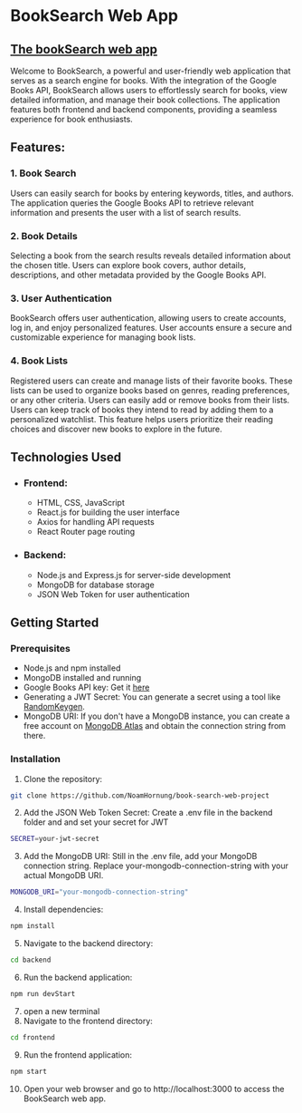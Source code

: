 # BookSearch Web App
## [The bookSearch web app](https://book-search-project-noam.netlify.app/)
Welcome to BookSearch, a powerful and user-friendly web application that serves as a search engine for books. With the integration of the Google Books API, BookSearch allows users to effortlessly search for books, view detailed information, and manage their book collections. The application features both frontend and backend components, providing a seamless experience for book enthusiasts.

## Features:
### 1. Book Search
Users can easily search for books by entering keywords, titles, and authors. The application queries the Google Books API to retrieve relevant information and presents the user with a list of search results.

### 2. Book Details
Selecting a book from the search results reveals detailed information about the chosen title. Users can explore book covers, author details, descriptions, and other metadata provided by the Google Books API.

### 3. User Authentication
BookSearch offers user authentication, allowing users to create accounts, log in, and enjoy personalized features. User accounts ensure a secure and customizable experience for managing book lists.

### 4. Book Lists
Registered users can create and manage lists of their favorite books. These lists can be used to organize books based on genres, reading preferences, or any other criteria. Users can easily add or remove books from their lists.
Users can keep track of books they intend to read by adding them to a personalized watchlist. This feature helps users prioritize their reading choices and discover new books to explore in the future.

## Technologies Used
- ### Frontend:
  - HTML, CSS, JavaScript
  - React.js for building the user interface
  - Axios for handling API requests
  - React Router page routing

- ### Backend:
  - Node.js and Express.js for server-side development
  - MongoDB for database storage
  - JSON Web Token for user authentication
  
## Getting Started
### Prerequisites
- Node.js and npm installed
- MongoDB installed and running
- Google Books API key: Get it [here](https://developers.google.com/books/docs/v1/getting_started?hl=he)
- Generating a JWT Secret: You can generate a secret using a tool like [RandomKeygen](https://randomkeygen.com/).
- MongoDB URI: If you don't have a MongoDB instance, you can create a free account on [MongoDB Atlas](https://www.mongodb.com/atlas/database) and obtain the connection string from there.

### Installation
1. Clone the repository:

```bash
git clone https://github.com/NoamHornung/book-search-web-project

```
2. Add the JSON Web Token Secret:
Create a .env file in the backend folder and and set your secret for JWT
```bash
SECRET=your-jwt-secret
```
3. Add the MongoDB URI:
Still in the .env file, add your MongoDB connection string. Replace your-mongodb-connection-string with your actual MongoDB URI.
```bash
MONGODB_URI="your-mongodb-connection-string"
```

4. Install dependencies:
```bash
npm install
```
5. Navigate to the backend directory:
```bash
cd backend
```

6. Run the backend application:
```bash
npm run devStart
```
7. open a new terminal
8. Navigate to the frontend directory:
```bash
cd frontend
```

9. Run the frontend application:
```bash
npm start
```
10. Open your web browser and go to http://localhost:3000 to access the BookSearch web app.
